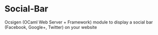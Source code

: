 Social-Bar
==========

Ocsigen (OCaml Web Server + Framework) module to display a social bar (Facebook, Google+, Twitter) on your website